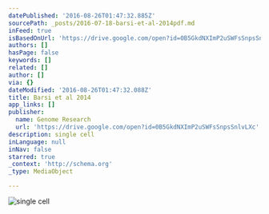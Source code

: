 ```yaml
---
datePublished: '2016-08-26T01:47:32.885Z'
sourcePath: _posts/2016-07-18-barsi-et-al-2014pdf.md
inFeed: true
isBasedOnUrl: 'https://drive.google.com/open?id=0B5GkdNXImP2uSWFsSnpsSnlvLXc'
authors: []
hasPage: false
keywords: []
related: []
author: []
via: {}
dateModified: '2016-08-26T01:47:32.088Z'
title: Barsi et al 2014
app_links: []
publisher:
  name: Genome Research
  url: 'https://drive.google.com/open?id=0B5GkdNXImP2uSWFsSnpsSnlvLXc'
description: single cell
inLanguage: null
inNav: false
starred: true
_context: 'http://schema.org'
_type: MediaObject

---
```

![single cell](https://imgflo.herokuapp.com/graph/vahj1ThiexotieMo/7598fe84384db1456943ceaf161d1e3e/croprotate.jpg?cropheight=560&cropwidth=676&degrees=0&input=https%3A%2F%2Fthe-grid-user-content.s3-us-west-2.amazonaws.com%2F5c5f525b-ecc4-42cd-b1d5-beeefedd560d.jpg&x=0&y=8)